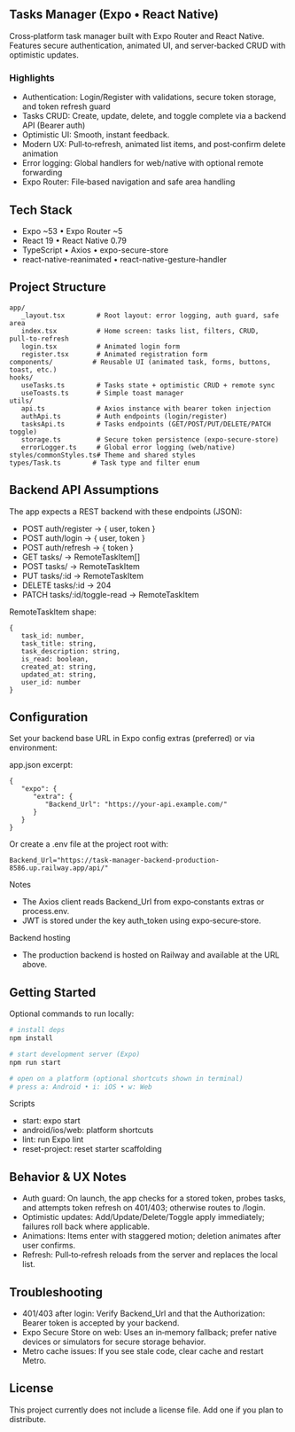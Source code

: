 ## Tasks Manager (Expo • React Native)

Cross‑platform task manager built with Expo Router and React Native. Features secure authentication, animated UI, and server‑backed CRUD with optimistic updates.

### Highlights

- Authentication: Login/Register with validations, secure token storage, and token refresh guard
- Tasks CRUD: Create, update, delete, and toggle complete via a backend API (Bearer auth)
- Optimistic UI: Smooth, instant feedback.
- Modern UX: Pull‑to‑refresh, animated list items, and post‑confirm delete animation
- Error logging: Global handlers for web/native with optional remote forwarding
- Expo Router: File‑based navigation and safe area handling

## Tech Stack

- Expo ~53 • Expo Router ~5
- React 19 • React Native 0.79
- TypeScript • Axios • expo-secure-store
- react-native-reanimated • react-native-gesture-handler

## Project Structure

```
app/
   _layout.tsx        # Root layout: error logging, auth guard, safe area
   index.tsx          # Home screen: tasks list, filters, CRUD, pull‑to‑refresh
   login.tsx          # Animated login form
   register.tsx       # Animated registration form
components/          # Reusable UI (animated task, forms, buttons, toast, etc.)
hooks/
   useTasks.ts        # Tasks state + optimistic CRUD + remote sync
   useToasts.ts       # Simple toast manager
utils/
   api.ts             # Axios instance with bearer token injection
   authApi.ts         # Auth endpoints (login/register)
   tasksApi.ts        # Tasks endpoints (GET/POST/PUT/DELETE/PATCH toggle)
   storage.ts         # Secure token persistence (expo‑secure‑store)
   errorLogger.ts     # Global error logging (web/native)
styles/commonStyles.ts# Theme and shared styles
types/Task.ts        # Task type and filter enum
```

## Backend API Assumptions

The app expects a REST backend with these endpoints (JSON):

- POST auth/register → { user, token }
- POST auth/login → { user, token }
- POST auth/refresh → { token }
- GET tasks/ → RemoteTaskItem[]
- POST tasks/ → RemoteTaskItem
- PUT tasks/:id → RemoteTaskItem
- DELETE tasks/:id → 204
- PATCH tasks/:id/toggle-read → RemoteTaskItem

RemoteTaskItem shape:

```
{
   task_id: number,
   task_title: string,
   task_description: string,
   is_read: boolean,
   created_at: string,
   updated_at: string,
   user_id: number
}
```

## Configuration

Set your backend base URL in Expo config extras (preferred) or via environment:

app.json excerpt:

```
{
   "expo": {
      "extra": {
         "Backend_Url": "https://your-api.example.com/"
      }
   }
}
```

Or create a .env file at the project root with:

```dotenv
Backend_Url="https://task-manager-backend-production-8586.up.railway.app/api/"
```

Notes

- The Axios client reads Backend_Url from expo‑constants extras or process.env.
- JWT is stored under the key auth_token using expo‑secure‑store.

Backend hosting

- The production backend is hosted on Railway and available at the URL above.

## Getting Started

Optional commands to run locally:

```bash
# install deps
npm install

# start development server (Expo)
npm run start

# open on a platform (optional shortcuts shown in terminal)
# press a: Android • i: iOS • w: Web
```

Scripts

- start: expo start
- android/ios/web: platform shortcuts
- lint: run Expo lint
- reset-project: reset starter scaffolding

## Behavior & UX Notes

- Auth guard: On launch, the app checks for a stored token, probes tasks, and attempts token refresh on 401/403; otherwise routes to /login.
- Optimistic updates: Add/Update/Delete/Toggle apply immediately; failures roll back where applicable.
- Animations: Items enter with staggered motion; deletion animates after user confirms.
- Refresh: Pull‑to‑refresh reloads from the server and replaces the local list.

## Troubleshooting

- 401/403 after login: Verify Backend_Url and that the Authorization: Bearer token is accepted by your backend.
- Expo Secure Store on web: Uses an in‑memory fallback; prefer native devices or simulators for secure storage behavior.
- Metro cache issues: If you see stale code, clear cache and restart Metro.

## License

This project currently does not include a license file. Add one if you plan to distribute.
